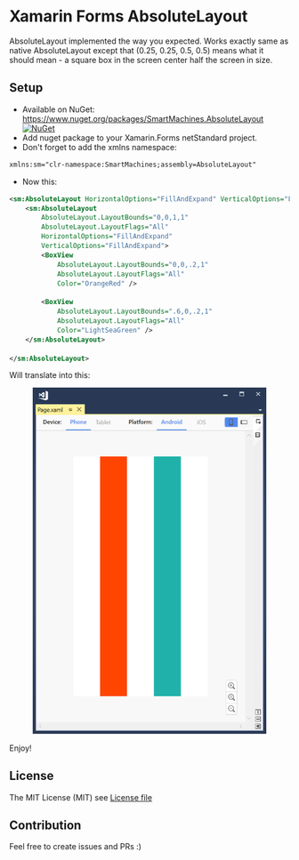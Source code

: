 # Xamarin Forms AbsoluteLayout
AbsoluteLayout implemented the way you expected. Works exactly same as native AbsoluteLayout except that (0.25, 0.25, 0.5, 0.5) means what it should mean - a square box in the screen center half the screen in size.

## Setup
* Available on NuGet: https://www.nuget.org/packages/SmartMachines.AbsoluteLayout [![NuGet](https://img.shields.io/nuget/v/SmartMachines.AbsoluteLayout.svg?label=NuGet)](https://www.nuget.org/packages/SmartMachines.AbsoluteLayout)
* Add nuget package to your Xamarin.Forms netStandard project.
* Don't forget to add the xmlns namespace:
```xml
xmlns:sm="clr-namespace:SmartMachines;assembly=AbsoluteLayout"
```

* Now this:

```xml
<sm:AbsoluteLayout HorizontalOptions="FillAndExpand" VerticalOptions="FillAndExpand">
    <sm:AbsoluteLayout
        AbsoluteLayout.LayoutBounds="0,0,1,1"
        AbsoluteLayout.LayoutFlags="All"
        HorizontalOptions="FillAndExpand"
        VerticalOptions="FillAndExpand">
        <BoxView
            AbsoluteLayout.LayoutBounds="0,0,.2,1"
            AbsoluteLayout.LayoutFlags="All"
            Color="OrangeRed" />

        <BoxView
            AbsoluteLayout.LayoutBounds=".6,0,.2,1"
            AbsoluteLayout.LayoutFlags="All"
            Color="LightSeaGreen" />
    </sm:AbsoluteLayout>

</sm:AbsoluteLayout>
```

Will translate into this:
<html>
<p align="center">
  <img src="Image.png" width="420">
</p>
</html>

Enjoy!

## License
The MIT License (MIT) see [License file](LICENSE)

## Contribution
Feel free to create issues and PRs :)
